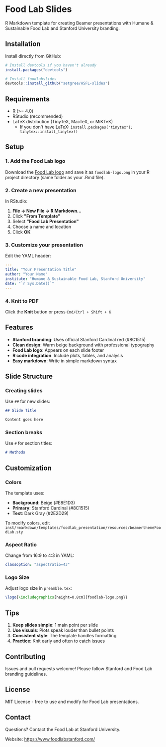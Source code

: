 # Food Lab Slides

R Markdown template for creating Beamer presentations with Humane & Sustainable Food Lab and Stanford University branding.

## Installation

Install directly from GitHub:

```r
# Install devtools if you haven't already
install.packages("devtools")

# Install foodlabslides
devtools::install_github("setgree/HSFL-slides")
```

## Requirements

- R (>= 4.0)
- RStudio (recommended)
- LaTeX distribution (TinyTeX, MacTeX, or MiKTeX)
  - If you don't have LaTeX: `install.packages("tinytex"); tinytex::install_tinytex()`

## Setup

### 1. Add the Food Lab logo

Download the [Food Lab logo](https://github.com/setgree/HSFL-slides/blob/main/inst/rmarkdown/templates/foodlab_presentation/resources/foodlab-logo.png) and save it as `foodlab-logo.png` in your R project directory (same folder as your .Rmd file).

### 2. Create a new presentation

In RStudio:
1. **File → New File → R Markdown...**
2. Click **"From Template"**
3. Select **"Food Lab Presentation"**
4. Choose a name and location
5. Click **OK**

### 3. Customize your presentation

Edit the YAML header:

```yaml
---
title: "Your Presentation Title"
author: "Your Name"
institute: "Humane & Sustainable Food Lab, Stanford University"
date: "`r Sys.Date()`"
---
```

### 4. Knit to PDF

Click the **Knit** button or press `Cmd/Ctrl + Shift + K`

## Features

- **Stanford branding**: Uses official Stanford Cardinal red (#8C1515)
- **Clean design**: Warm beige background with professional typography
- **Food Lab logo**: Appears on each slide footer
- **R code integration**: Include plots, tables, and analysis
- **Easy markdown**: Write in simple markdown syntax

## Slide Structure

### Creating slides

Use `##` for new slides:

```markdown
## Slide Title

Content goes here
```

### Section breaks

Use `#` for section titles:

```markdown
# Methods
```

## Customization

### Colors

The template uses:
- **Background**: Beige (#E8E1D3)
- **Primary**: Stanford Cardinal (#8C1515)
- **Text**: Dark Gray (#2E2D29)

To modify colors, edit `inst/rmarkdown/templates/foodlab_presentation/resources/beamerthemeFoodLab.sty`

### Aspect Ratio

Change from 16:9 to 4:3 in YAML:

```yaml
classoption: "aspectratio=43"
```

### Logo Size

Adjust logo size in `preamble.tex`:

```latex
\logo{\includegraphics[height=0.8cm]{foodlab-logo.png}}
```

## Tips

1. **Keep slides simple**: 1 main point per slide
2. **Use visuals**: Plots speak louder than bullet points
3. **Consistent style**: The template handles formatting
4. **Practice**: Knit early and often to catch issues

## Contributing

Issues and pull requests welcome! Please follow Stanford and Food Lab branding guidelines.

## License

MIT License - free to use and modify for Food Lab presentations.

## Contact

Questions? Contact the Food Lab at Stanford University.

Website: https://www.foodlabstanford.com/
